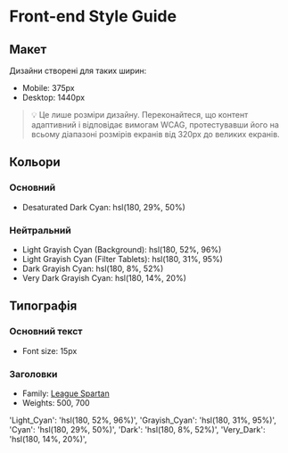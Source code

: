 # Front-end Style Guide

## Макет

Дизайни створені для таких ширин:

- Mobile: 375px
- Desktop: 1440px

> 💡 Це лише розміри дизайну. Переконайтеся, що контент адаптивний і відповідає вимогам WCAG, протестувавши його на всьому діапазоні розмірів екранів від 320px до великих екранів.

## Кольори

### Основний

- Desaturated Dark Cyan: hsl(180, 29%, 50%)

### Нейтральний

- Light Grayish Cyan (Background): hsl(180, 52%, 96%)
- Light Grayish Cyan (Filter Tablets): hsl(180, 31%, 95%)
- Dark Grayish Cyan: hsl(180, 8%, 52%)
- Very Dark Grayish Cyan: hsl(180, 14%, 20%)

## Типографія

### Основний текст

- Font size: 15px

### Заголовки

- Family: [League Spartan](https://fonts.google.com/specimen/League+Spartan)
- Weights: 500, 700

'Light_Cyan': 'hsl(180, 52%, 96%)',
'Grayish_Cyan': 'hsl(180, 31%, 95%)',
'Cyan': 'hsl(180, 29%, 50%)',
'Dark': 'hsl(180, 8%, 52%)',
'Very_Dark': 'hsl(180, 14%, 20%)',
